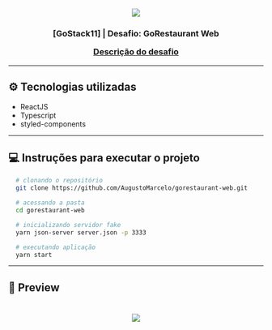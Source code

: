 <h1 align="center">
  <img src="https://user-images.githubusercontent.com/11545976/83309239-22b09c00-a1df-11ea-844a-505917f4859f.png">
</h1>

<h3 align="center">
  [GoStack11] | Desafio: GoRestaurant Web

  [Descrição do desafio](https://github.com/Rocketseat/bootcamp-gostack-desafios/tree/master/desafio-reactjs-crud)
</h3>

---

## ⚙ Tecnologias utilizadas

  - ReactJS
  - Typescript
  - styled-components

---


## 💻 Instruções para executar o projeto

```bash
  # clonando o repositório
  git clone https://github.com/AugustoMarcelo/gorestaurant-web.git

  # acessando a pasta
  cd gorestaurant-web

  # inicializando servidor fake
  yarn json-server server.json -p 3333

  # executando aplicação
  yarn start
```

---

## 📸 Preview

<h1 align="center">
  <img src="https://user-images.githubusercontent.com/11545976/83309805-9bfcbe80-a1e0-11ea-9b25-023cd4eb174c.gif">
</h1>
